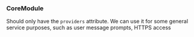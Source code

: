 ### CoreModule

Should only have the `providers` attribute.
We can use it for some general service purposes, such as user message prompts, HTTPS access
